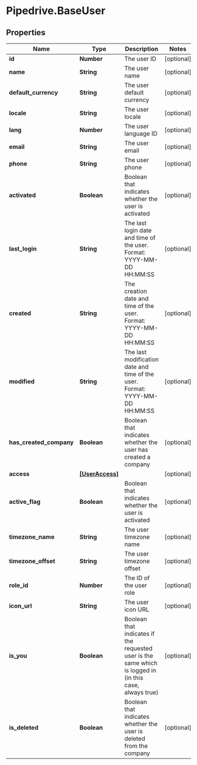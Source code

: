 # Pipedrive.BaseUser

## Properties

Name | Type | Description | Notes
------------ | ------------- | ------------- | -------------
**id** | **Number** | The user ID | [optional] 
**name** | **String** | The user name | [optional] 
**default_currency** | **String** | The user default currency | [optional] 
**locale** | **String** | The user locale | [optional] 
**lang** | **Number** | The user language ID | [optional] 
**email** | **String** | The user email | [optional] 
**phone** | **String** | The user phone | [optional] 
**activated** | **Boolean** | Boolean that indicates whether the user is activated | [optional] 
**last_login** | **String** | The last login date and time of the user. Format: YYYY-MM-DD HH:MM:SS | [optional] 
**created** | **String** | The creation date and time of the user. Format: YYYY-MM-DD HH:MM:SS | [optional] 
**modified** | **String** | The last modification date and time of the user. Format: YYYY-MM-DD HH:MM:SS | [optional] 
**has_created_company** | **Boolean** | Boolean that indicates whether the user has created a company | [optional] 
**access** | [**[UserAccess]**](UserAccess.md) |  | [optional] 
**active_flag** | **Boolean** | Boolean that indicates whether the user is activated | [optional] 
**timezone_name** | **String** | The user timezone name | [optional] 
**timezone_offset** | **String** | The user timezone offset | [optional] 
**role_id** | **Number** | The ID of the user role | [optional] 
**icon_url** | **String** | The user icon URL | [optional] 
**is_you** | **Boolean** | Boolean that indicates if the requested user is the same which is logged in (in this case, always true) | [optional] 
**is_deleted** | **Boolean** | Boolean that indicates whether the user is deleted from the company | [optional] 


